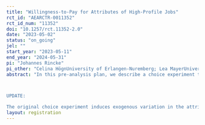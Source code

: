 ```yaml
---
title: "Willingness-to-Pay for Attributes of High-Profile Jobs"
rct_id: "AEARCTR-0011352"
rct_id_num: "11352"
doi: "10.1257/rct.11352-2.0"
date: "2023-05-02"
status: "on_going"
jel: ""
start_year: "2023-05-11"
end_year: "2024-05-31"
pi: "Johannes Rincke"
pi_other: "Celina HögnUniversity of Erlangen-Nuremberg; Lea MayerUniversity of Erlangen-Nuremberg; Erwin WinklerUniversity of Erlangen-Nuremberg"
abstract: "In this pre-analysis plan, we describe a choice experiment that induces exogenous variation in the attributes of high-profile jobs. We focus on a specific type of high-profile job, namely tenured professorships, and aim at identifying the willingness to pay for certain job attributes among highly educated workers who actually hold this type of job, or will likely negotiate about a tenured professorship in the near future. The key features of the experimental design follow Maestas et al. (2018). The job attributes we study include performance-related pay, the option to negotiate about further pay increases, and mobility requirements. Special attention will be given to gender differences in the willingness-to-pay for (avoiding) these attributes.

UPDATE:
The original choice experiment induces exogenous variation in the attributes of high-profile jobs. We conducted the experiment and, in accordance with the pre-analysis plan, devoted special attention to gender differences in the WTP for job attributes. Importantly, we did not find any such differences across the attributes we study, with the exception of a higher WTP among women for gender diversity among high-profile co-workers. We now plan to extend the experimental design to shed light on the reasons for the absence of gender differences where previous literature suggests such differences should occur. Our main focus will be on selection into high-profile jobs based on preferences (risk preferences, willingness to compete, family-related preferences). For that purpose, we will run similar choice experiments as the one described in the original registration in a sample of Ph.D. students and a sample of university students (i.e., of highly educated individuals before selection into high-profile jobs has taken place). Data collection for the extension will start on October 30, 2023."
layout: registration
---
```


